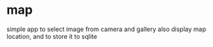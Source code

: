 # map

simple app to select image from camera and gallery also display map location, and to store it to sqlite

